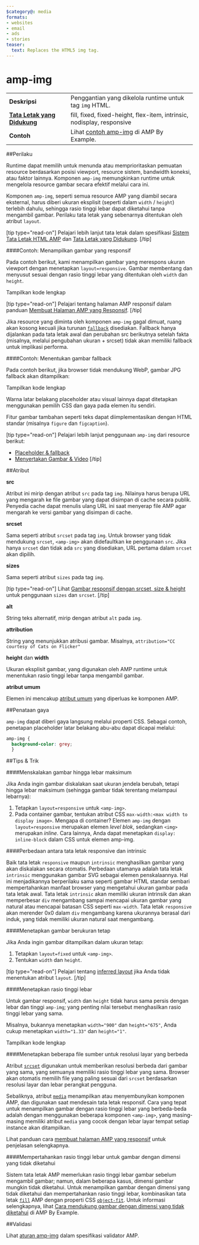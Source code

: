```yaml
---
$category@: media
formats:
- websites
- email
- ads
- stories
teaser:
  text: Replaces the HTML5 img tag.
---
```



<!---
       Copyright 2015 The AMP HTML Authors. All Rights Reserved.

       Licensed under the Apache License, Version 2.0 (the "License");
     you may not use this file except in compliance with the License.
     You may obtain a copy of the License at

     http://www.apache.org/licenses/LICENSE-2.0

     Unless required by applicable law or agreed to in writing, software
     distributed under the License is distributed on an "AS-IS" BASIS,
     WITHOUT WARRANTIES OR CONDITIONS OF ANY KIND, either express or implied.
     See the License for the specific language governing permissions and
     limitations under the License.
-->

# amp-img

<table>
  <tr>
    <td class="col-fourty"><strong>Deskripsi</strong></td>
    <td>Penggantian yang dikelola runtime untuk tag <code>img</code> HTML.</td>
  </tr>
  <tr>
    <td class="col-fourty"><strong><a href="https://www.ampproject.org/docs/guides/responsive/control_layout.html">Tata Letak yang Didukung</a></strong></td>
    <td>fill, fixed, fixed-height, flex-item, intrinsic, nodisplay, responsive</td>
  </tr>
  <tr>
    <td class="col-fourty"><strong>Contoh</strong></td>
    <td>Lihat <a href="https://ampbyexample.com/components/amp-img/">contoh amp-img</a> di AMP By Example.</td>
  </tr>
</table>


##Perilaku

Runtime dapat memilih untuk menunda atau memprioritaskan pemuatan resource berdasarkan posisi viewport, resource sistem, bandwidth koneksi, atau faktor lainnya. Komponen `amp-img` memungkinkan runtime untuk mengelola resource gambar secara efektif melalui cara ini.

Komponen `amp-img`, seperti semua resource AMP yang diambil secara eksternal, harus diberi ukuran eksplisit (seperti dalam `width` / `height`) terlebih dahulu, sehingga rasio tinggi lebar dapat diketahui tanpa mengambil gambar. Perilaku tata letak yang sebenarnya ditentukan oleh atribut `layout`.

[tip type="read-on"]
Pelajari lebih lanjut tata letak dalam spesifikasi [Sistem Tata Letak HTML AMP](https://github.com/ampproject/amphtml/blob/master/spec/amp-html-layout.md) dan [Tata Letak yang Didukung](https://www.ampproject.org/docs/guides/responsive/control_layout.html#the-layout-attribute).
[/tip]

####Contoh: Menampilkan gambar yang responsif

Pada contoh berikut, kami menampilkan gambar yang merespons ukuran viewport dengan menetapkan `layout=responsive`.  Gambar membentang dan menyusut sesuai dengan rasio tinggi lebar yang ditentukan oleh `width` dan `height`.

<div>
  <amp-iframe height="193" src="https://ampproject-b5f4c.firebaseapp.com/examples/ampimg.basic.embed.html" layout="fixed-height" sandbox="allow-scripts allow-forms allow-same-origin" resizable="">
    <div aria-label="Tampilkan selengkapnya" overflow="" tabindex="0" role="button">Tampilkan kode lengkap</div>
    <div placeholder=""></div>
  </amp-iframe>
</div>

[tip type="read-on"]
Pelajari tentang halaman AMP responsif dalam panduan [Membuat Halaman AMP yang Responsif](https://www.ampproject.org/docs/guides/responsive/responsive_design.html).
[/tip]

Jika resource yang diminta oleh komponen `amp-img` gagal dimuat, ruang akan kosong kecuali jika turunan [`fallback`](https://github.com/ampproject/amphtml/blob/master/spec/amp-html-layout.md#fallback) disediakan. Fallback hanya dijalankan pada tata letak awal dan perubahan src berikutnya setelah fakta (misalnya, melalui pengubahan ukuran + srcset) tidak akan memiliki fallback untuk implikasi performa.

####Contoh: Menentukan gambar fallback

Pada contoh berikut, jika browser tidak mendukung WebP, gambar JPG fallback akan ditampilkan:

<div>
  <amp-iframe height="271" src="https://ampproject-b5f4c.firebaseapp.com/examples/ampimg.fallback.embed.html" layout="fixed-height" sandbox="allow-scripts allow-forms allow-same-origin" resizable="">
    <div aria-label="Tampilkan selengkapnya" overflow="" tabindex="0" role="button">Tampilkan kode lengkap</div>
    <div placeholder=""></div>
  </amp-iframe>
</div>

Warna latar belakang placeholder atau visual lainnya dapat ditetapkan menggunakan pemilih CSS dan gaya pada elemen itu sendiri.

Fitur gambar tambahan seperti teks dapat diimplementasikan dengan HTML standar (misalnya `figure` dan `figcaption`).

[tip type="read-on"]
Pelajari lebih lanjut penggunaan `amp-img` dari resource berikut:

* [Placeholder &amp; fallback](https://www.ampproject.org/docs/design/responsive/placeholders)
* [Menyertakan Gambar &amp; Video](https://www.ampproject.org/docs/media/amp_replacements)
[/tip]

##Atribut

**src**

Atribut ini mirip dengan atribut `src` pada tag `img`. Nilainya harus berupa URL yang mengarah ke file gambar yang dapat disimpan di cache secara publik. Penyedia cache dapat menulis ulang URL ini saat menyerap file AMP agar mengarah ke versi gambar yang disimpan di cache.

**srcset**

Sama seperti atribut `srcset` pada tag `img`. Untuk browser yang tidak mendukung `srcset`, `<amp-img>` akan didefaultkan ke penggunaan `src`. Jika hanya `srcset` dan tidak ada `src` yang disediakan, URL pertama dalam `srcset` akan dipilih.

**sizes**

Sama seperti atribut `sizes` pada tag `img`.

[tip type="read-on"]
Lihat [Gambar responsif dengan srcset, size &amp; height](https://www.ampproject.org/docs/design/responsive/art_direction) untuk penggunaan `sizes` dan `srcset`.
[/tip]

**alt**

String teks alternatif, mirip dengan atribut `alt` pada `img`.

**attribution**

String yang menunjukkan atribusi gambar. Misalnya, `attribution="CC courtesy of Cats on Flicker"`

**height** dan **width**

Ukuran eksplisit gambar, yang digunakan oleh AMP runtime untuk menentukan rasio tinggi lebar tanpa mengambil gambar.

**atribut umum**

Elemen ini mencakup [atribut umum](https://www.ampproject.org/docs/reference/common_attributes) yang diperluas ke komponen AMP.

##Penataan gaya

`amp-img` dapat diberi gaya langsung melalui properti CSS. Sebagai contoh, penetapan placeholder latar belakang abu-abu dapat dicapai melalui:

```css
amp-img {
  background-color: grey;
  }
```

##Tips &amp; Trik

####Menskalakan gambar hingga lebar maksimum

Jika Anda ingin gambar diskalakan saat ukuran jendela berubah, tetapi hingga lebar maksimum (sehingga gambar tidak terentang melampaui lebarnya):

1. Tetapkan `layout=responsive` untuk `<amp-img>`.
1. Pada container gambar, tentukan atribut CSS `max-width:<max width to display image>`.  Mengapa di container?  Elemen `amp-img` dengan `layout=responsive` merupakan elemen *level blok*, sedangkan `<img>` merupakan *inline*. Cara lainnya, Anda dapat menetapkan `display: inline-block` dalam CSS untuk elemen amp-img.

####Perbedaan antara tata letak responsive dan intrinsic

Baik tata letak `responsive` maupun `intrinsic` menghasilkan gambar yang akan diskalakan secara otomatis.  Perbedaan utamanya adalah tata letak `intrinsic` menggunakan gambar SVG sebagai elemen penskalaannya.  Hal ini menjadikannya berperilaku sama seperti gambar HTML standar sembari mempertahankan manfaat browser yang mengetahui ukuran gambar pada tata letak awal. Tata letak `intrinsic` akan memiliki ukuran intrinsik dan akan memperbesar `div` mengambang sampai mencapai ukuran gambar yang natural atau mencapai batasan CSS seperti `max-width`. Tata letak `responsive` akan merender 0x0 dalam `div` mengambang karena ukurannya berasal dari induk, yang tidak memiliki ukuran natural saat mengambang.

####Menetapkan gambar berukuran tetap

Jika Anda ingin gambar ditampilkan dalam ukuran tetap:

1. Tetapkan `layout=fixed` untuk `<amp-img>`.
1. Tentukan `width` dan `height`.

[tip type="read-on"]
Pelajari tentang [inferred layout](https://www.ampproject.org/docs/design/responsive/control_layout#what-if-the-layout-attribute-isn%E2%80%99t-specified?) jika Anda tidak menentukan atribut `layout`.
[/tip]

####Menetapkan rasio tinggi lebar

Untuk gambar responsif, `width` dan `height` tidak harus sama persis dengan lebar dan tinggi `amp-img`; yang penting nilai tersebut menghasilkan rasio tinggi lebar yang sama.

Misalnya, bukannya menetapkan `width="900"` dan `height="675"`, Anda cukup menetapkan `width="1.33"` dan `height="1"`.

<div>
  <amp-iframe height="193" src="https://ampproject-b5f4c.firebaseapp.com/examples/ampimg.aspectratio.embed.html" layout="fixed-height" sandbox="allow-scripts allow-forms allow-same-origin" resizable="">
    <div aria-label="Tampilkan selengkapnya" overflow="" tabindex="0" role="button">Tampilkan kode lengkap</div>
    <div placeholder=""></div>
  </amp-iframe>
</div>

####Menetapkan beberapa file sumber untuk resolusi layar yang berbeda

Atribut [`srcset`](#attributes) digunakan untuk memberikan resolusi berbeda dari gambar yang sama, yang semuanya memiliki rasio tinggi lebar yang sama. Browser akan otomatis memilih file yang paling sesuai dari `srcset` berdasarkan resolusi layar dan lebar perangkat pengguna.

Sebaliknya, atribut [`media`](https://www.ampproject.org/docs/reference/common_attributes#media) menampilkan atau menyembunyikan komponen AMP, dan digunakan saat mendesain tata letak responsif. Cara yang tepat untuk menampilkan gambar dengan rasio tinggi lebar yang berbeda-beda adalah dengan menggunakan beberapa komponen `<amp-img>`, yang masing-masing memiliki atribut `media` yang cocok dengan lebar layar tempat setiap instance akan ditampilkan.

Lihat panduan cara [membuat halaman AMP yang responsif](https://www.ampproject.org/docs/design/responsive/responsive_design#displaying-responsive-images) untuk penjelasan selengkapnya.

####Mempertahankan rasio tinggi lebar untuk gambar dengan dimensi yang tidak diketahui

Sistem tata letak AMP memerlukan rasio tinggi lebar gambar sebelum mengambil gambar; namun, dalam beberapa kasus, dimensi gambar mungkin tidak diketahui. Untuk menampilkan gambar dengan dimensi yang tidak diketahui dan mempertahankan rasio tinggi lebar, kombinasikan tata letak [`fill`](https://www.ampproject.org/docs/design/responsive/control_layout#the-layout-attribute) AMP dengan properti CSS [`object-fit`](https://css-tricks.com/almanac/properties/o/object-fit/). Untuk informasi selengkapnya, lihat [Cara mendukung gambar dengan dimensi yang tidak diketahui](https://ampbyexample.com/advanced/how_to_support_images_with_unknown_dimensions) di AMP By Example.

##Validasi

Lihat [aturan amp-img](https://github.com/ampproject/amphtml/blob/master/validator/validator-main.protoascii) dalam spesifikasi validator AMP.
